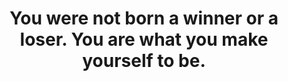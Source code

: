 <h1 align="center"> You were not born a winner or a loser. You are what you make yourself to be. </h1>
